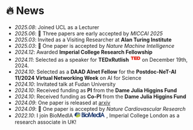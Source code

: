 # 🔥 News
- *2025.08*: Joined UCL as a Lecturer
- *2025.06*: 🎉 Three papers are early accepted by *MICCAI 2025*
- *2025.03*: Invited as a Visiting Researcher at **Alan Turing Institute**
- *2025.03*: 🎉 One paper is accepted by *Nature Machine Intelligence*
- *2024.12*: Awarded **Imperial College Research Fellowship**
- *2024.11*: Selected as a speaker for **TEDxRutlish** <img src='./images/logo/ted.png' style='width: 2em;'>  on December 19th, 2024.
- *2024.10*: Selected as a **DAAD AInet Fellow** for the **Postdoc-NeT-AI 11/2024 Virtual Networking Week** on AI for Science
- *2024.10*: Invitated talk at Fudan University
- *2024.10*: Received funding as **PI** from the **Dame Julia Higgins Fund** 
- *2024.10*: Received funding as **Co-PI** from the **Dame Julia Higgins Fund**
- *2024.09*: One paper is released at [arxiv](https://arxiv.org/abs/2409.13825)
- *2024.09*: 🎉 One paper is accepted by *Nature Cardiovascular Research*
- *2022.10*: I join BioMedIA <img src='./images/Biomedia_green_L1.png' style='width: 6em;'> , Imperial College London as a research associate in UK!